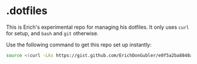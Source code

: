 # .dotfiles

This is Erich's experimental repo for managing his dotfiles. It only uses `curl` for setup, and `bash` and `git` otherwise.

Use the following command to get this repo set up instantly:

```bash
source <(curl -Lks https://gist.github.com/ErichDonGubler/e0f5a2ba8848a63dc3a9ec1ef5a72c46/raw)
```

